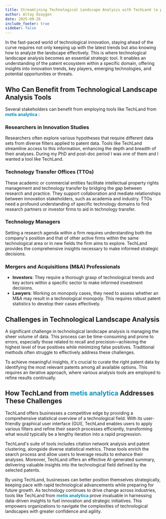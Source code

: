 ```yaml
---
title: Streamlining Technological Landscape Analysis with TechLand (a pitch)
author: Altay Özaygen
date: 2025-09-26
include_footer: true
sidebar: false
---
```


In the fast-paced world of technological innovation, staying ahead of
the curve requires not only keeping up with the latest trends but also
knowing how to analyze the landscape effectively. This is where
technological landscape analysis becomes an essential strategic tool.
It enables an understanding of the patent ecosystem within a specific
domain, offering insights into innovation trends, key players,
emerging technologies, and potential opportunities or threats.

## Who Can Benefit from Technological Landscape Analysis Tools

Several stakeholders can benefit from employing tools like TechLand
from **<span style="color: #0092BC">metis analytica </span>**:

### Researchers in Innovation Studies
Researchers often explore various hypotheses that require different
data sets from diverse filters applied to patent data. Tools like
TechLand streamline access to this information, enhancing the depth
and breadth of their analyses. During my PhD and post-doc period I was
one of them and I wanted a tool like TechLand.

### Technology Transfer Offices (TTOs)
These academic or commercial entities facilitate intellectual property
rights management and technology transfer by bridging the gap between
research and practice. They support collaboration and mediate
relationships between innovation stakeholders, such as academia and
industry. TTOs need a profound understanding of specific technology
domains to find research partners or investor firms to aid in
technology transfer.

### Technology Managers
Setting a research agenda within a firm requires understanding both
the company's position and that of other active firms within the same
technological area or in new fields the firm aims to explore. TechLand
provides the comprehensive insights necessary to make informed
strategic decisions.

### Mergers and Acquisitions (M&A) Professionals
- **Investors**: They require a thorough grasp of technological trends
  and key actors within a specific sector to make informed investment
  decisions.
- **Lawyers**: Working on monopoly cases, they need to assess whether
  an M&A may result in a technological monopoly. This requires robust
  patent statistics to develop their cases effectively.

## Challenges in Technological Landscape Analysis

A significant challenge in technological landscape analysis is
managing the sheer volume of data. This process can be time-consuming
and prone to errors, especially those related to recall and
precision—achieving the highest level of true positives while
minimizing false positives. Traditional methods often struggle to
effectively address these challenges.

To achieve meaningful insights, it's crucial to curate the right
patent data by identifying the most relevant patents among all
available options. This requires an iterative approach, where various
analysis tools are employed to refine results continually.

## How TechLand from **<span style="color: #0092BC">metis analytica </span>** Addresses These Challenges

TechLand offers businesses a competitive edge by providing a
comprehensive statistical overview of a technological field. With its
user-friendly graphical user interface (GUI), TechLand enables users
to apply various filters and refine their search processes
efficiently, transforming what would typically be a lengthy iteration
into a rapid progression.

TechLand's suite of tools includes citation network analysis and
patent clustering, alongside diverse statistical metrics. These tools
enrich the search process and allow users to leverage results to
enhance their analyses. Moreover, TechLand offers an effective
AI-generated summary, delivering valuable insights into the
technological field defined by the selected patents.

By using TechLand, businesses can better position themselves
strategically, keeping pace with rapid technological advancements
while preparing for future growth. As technology continues to drive
change across industries, tools like TechLand from **<span
style="color: #0092BC">metis analytica </span>** prove invaluable in
harnessing data-driven insights to fuel innovation and strategic
initiatives. This empowers organizations to navigate the complexities
of technological landscapes with greater confidence and agility.
